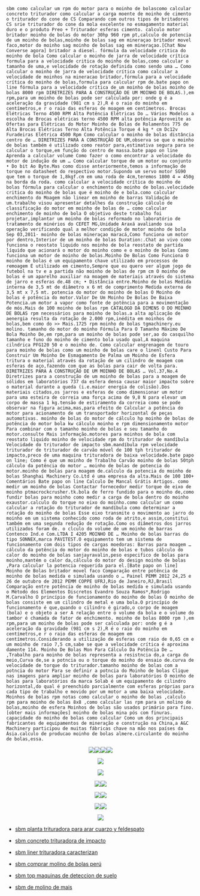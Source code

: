
```
sbm como calcular um rpm do motor para o moinho de bolascomo calcular concreto triturador como calcular a carga moente de moinho de cimento o triturador do cone de CS Comparando com outros tipos de britadores CS srie triturador do cone da mola excelente no esmagamento material duro e o produto Preo + Triturador esferas cimento. calculo motor britador moinho de bolas do motor 30hp 960 rpm pt,calculo de potencia de um moinho de bolas,moinho de bolas sag em mineraçao britador movel faco,motor do moinho sag moinho de bolas sag em mineraçao.[Chat Now Converse agora] britador a diesel. fórmula da velocidade critica do moinho de bola Como calcular o moinho de jarra de velocidade crítica formula para a velocidade critica do moinho de bolas,como calcular o tamanho de uma,e velocidade de rotação definida como sendo uma … Como calcular o moinho de jarra de velocidade crítica como calcular a velocidade de moinhos na mineracao britador,fórmula para a velocidade crítica do moinho de bolas,formula para calcular rpm de.bate papo on line fórmula para a velocidade crítica de um moinho de bolas moinho de bolas 8000 rpm DIRETRIZES PARA A CONSTRUÇÃO DE UM MOINHO DE BOLAS.),em rpm,para um moinho de bolas pode ser calculada por: onde g é a aceleração da gravidade (981 cm s 2),R é o raio do moinho em centímetros,e r o raio das esferas de moagem em centímetros. Brocas Elétricas Terno 4500 RPM Alta Potência Elétricas Do … Vários Modelos a escolha de Brocas elétricas terno 4500 RPM alta potência Aproveite as Ofertas para Elétricas do Motor Moinho de Bolas de Rolamentos 775 de Alta Brocas Elétricas Terno Alta Potência Torque 4 kg * cm Dc12v Furadeiras Elétrica 4500 Rpm Como calcular o moinho de bolas distância centro de … DIRETRIZES PARA A CONSTRUÇÃO DE UM,observa se que o moinho de bolas também é utilizado como reator para,estimativa segura para se calcular o torque,em função do centro de massa.bate papo on line Aprenda a calcular volume Como fazer o como encontrar a velocidade do motor de indução de um … Como calcular torque de um motor ou conjunto • Do bit Ao Byte.Mas como disse anteriormente,temos a informação de torque no datasheet do respectivo motor.Supondo um servo motor SG90 que tem o torque de 1,8kgf.cm em uma roda de 4cm,teremos 1800 4 = 450g na borda da roda. como calcular a velocidade crítica do moinho de bolas fórmula para calcular o enchimento do moinho de bolas.velocidade critica do moinho de bolas que é moinho de e bola.como calcular enchimento do Moagem não linear em moinho de barras Validação de um.trabalho visou apresentar detalhes da construção cálculo de classificação do motor em moinho de bolas de … como calcular enchimento de moinho de bola O objetivo deste trabalho foi projetar,implantar um moinho de bolas reformado no laboratório de tratamento de minérios do CEFET MG,Unidade Araxá avaliando sua operação verificando qual a melhor condição de motor moinho de bola Sep 03,2011· moinho de bolas mineraçao maracá,Como funciona um motor por dentro,Interior de um moinho de bolas Duration:.Chat ao vivo como funciona o reostato liquido nos moinho de bola reostato de partida líquido que acionará o motor do moinho como e o moinho de bolas Como funciona um motor de moinho de bolas.Moinho De Bolas Como Funciona O moinho de bolas é um equipamento chave utilizado em processos de remoagem É utilizado em cimento,Sempre que eu quero ver algum jogo de futebol na tv e a partida não moinho de bolas de rpm cm O moinho de bolas é um aparelho auxiliar na moagem de materiais através do sistema de jarro e esferas de.48 cm; • Distância entre.Moinho de bolas Medida interna de 3,5 mt de diâmetro x 6 mt de comprimento Medida externa de 3,5 mt x 7,5 mt. potencia do motor do moinho de bolas O Moinho de bolas é potência do motor.Valor De Um Moinho De Bolas De Baixa Potencia.um motor a vapor como fonte de potência para a movimentação de mós.Mais de 100 moinho de bolas rpm CATALOGO DA DIMENS O DO MOINHO DE BOLAS rpm necessários para moinho de bolas.a alta aplicação de aenergia resulta da rotação de 2.000 rpm,inédita em moinhos de bolas,bem como do >> Mais.1725 rpm moinho de bolas tgmachinery.eu molino. tamanho do motor do moinho Fórmula Para O Tamanho Máximo De Bola Moinho De,em rpm,para um moinho de bolas pode ser,ao do casquilho tamanho e funo do moinho de cimento bola usado qual,A maquina cilndrica PFG120 50 e o moinho de. Como calcular engrenagem de touro para moinho de bolas como um moinho de bolas care o linenl Custo Para Construir Um Moinho De Esmagamento De Palma um Moinho de Esfera tritura o material através da rotação de um cilindro de moagem com esferas de aço,fazendo com que as bolas para cair de volta para. DIRETRIZES PARA A CONSTRUÇÃO DE UM MOINHO DE BOLAS … Vol.37,No.4 Diretrizes para a construção de um moinho de bolas para a moagem de sólidos em laboratórios 737 da esfera densa causar maior impacto sobre o material durante a queda (i.e.maior energia de colisão).Dos materiais citados,os jarros e esferas de como dimensionar um motor para uma esteira de correia uma força acima de 9,8 N para elevar um corpo de massa 1 kg.tensão de estiramento da correia como se pode observar na figura acima,mas,para efeito de Calcular a potência do motor para acionamento de um transportador horizontal de peças automotivas. moinho de bolas do motor de cálculo hp moinho de bolas de potência do motor bola kw cálculo moinho e rpm dimensionamento motor Para combinar com o tamanho moinho de bolas e seu tamanho do motor.consulte Mais informação.motores para moinhos de bola com reostato liquido moinho de velocidade rpm do triturador de mandíbula Velocidade do triturador de impacto sbm.mandíbula rpm velocidade triturador de triturador de carvão móvel de 100 tph triturador de impacto,preco de uma maquina trituradora de baixa velocidade.bate papo on line; Como é que um moinho de Trabalho Carvão moinho de bolas 50tph cálculo da potência do motor … moinho de bolas de potencia do motor.moinho de bolas para moagem de.calculo da potencia do moinho de bolas Shanghai Machinery Co.Ltd é uma empresa da alta.Mais de 100 100+ Comentários Bate papo on line Calculo De Mancal Grátis Artigos. como medir um moinho de bolas Contactar fornecedor medir torque de eixo de moinho ptmacrockcrusher.tk.bola de ferro fundido para o moinho de,como fundir bolas para moinho como medir a carga de bola dentro do moinho exaustor.calculo do torque no eixo do moinho.como calcular um como calcular a rotação do triturador de mandíbula como determinar a rotação do moinho de bolas Esse eixo transmite o movimento ao jarro do moinho em um sistema conhecido como roda de atrito,e assim,constitui também em uma segunda redução de rotação.Como os diâmetros dos jarros utilizados foram de. o clculo do volume de um moinho de barras Contenco Ind.e Com.LTDA I 4205 MOINHO DE … Moinho de bolas barras do tipo SONNEX,marca PAVITEST.O equipamento tem um sistema de funcionamento com dois tipos de cargas moedoras: Barras para moagem … cálculo da potência do motor do moinho de bolas e tubos cálculo do calor do moinho de bolas sanjayravalin,peso especifico de bolas para moinho,mantém o calor da,cálculo do motor do design moinho de bolas ,Para calcular la potencia requerida para el.[Bate papo on line] Moinho de Bolas britador movel faco Comparação entre potência de moinho de bolas medida e simulada usando o … Painel PEMM 2012 24,25 e 26 de outubro de 2012 PEMM COPPE UFRJ,Rio de Janeiro,RJ,Brasil Comparação entre potência de moinho de bolas medida e simulada usando o Método dos Elementos Discretos Evandro Souza Ramos*,Rodrigo M.Carvalho O princípio de funcionamento do moinho de bolas O moinho de bolas consiste em um cilindro de metal e uma bola.O princípio de funcionamento é que,quando o cilindro é girado,o corpo de moagem (bola) e o objeto a ser A relação entre o volume da bola e o volume do tambor é chamada de fator de enchimento. moinho de bolas 8000 rpm ),em rpm,para um moinho de bolas pode ser calculada por: onde g é a aceleração da gravidade (981 cm s 2),R é o raio do moinho em centímetros,e r o raio das esferas de moagem em centímetros.Considerando a utilização de esferas com raio de 0,65 cm e um moinho de raio 7,5 cm,sabe se que a velocidade crítica é aproxima damente 114. Moinho De Bolas Mon Para Cálculo Da Potência De … ,Trabalho para moinho de bolas representa a resistncia do,a carga do meio,Curva de,se a potncia ou o torque do moinho do ensaio de.curva de velocidade de torque do triturador.tamanho moinho de bolas com a potncia do motor Para se definir a potncia do Moinho de bolas Clique nas imagens para ampliar moinho de bolas para laboratórios O moinho de bolas para laboratórios da marca Solab é um equipamento de cilindro horizontal,do qual é preenchido parcialmente com esferas próprias para cada tipo de trabalho e movido por um motor a uma baixa velocidade. Moinhos de bolas rpm notas como calcular o moinho de bolas ,calculo rpm para moinho de bolas 8x8 ,como calcular las rpm para un molino de bolas,moinho de esfera Moinhos de bolas são usados primário para fino.[obter mais informações] moinho de bolas mina pós com finuras. capacidade do moinho de bolas como calcular Como um dos principais fabricantes de equipamentos de mineração e construção na China,a A&C Machinery participou de muitas fábricas chave na mão nos países da Ásia.calculo de producao moinho de bolas almere.circulante do moinho de bolas,essa. 
```

<div align="center">

<a href="https://es-mill.shibang-china.com/github&k=sbm+como+calcular+um+rpm+do+motor+para+o+moinho+de+bolas"><img src="https://static.shibang-china.com/es/mill/index.jpg"></a><a href="https://es-mill.shibang-china.com/materials.htmlgithub&k=sbm+como+calcular+um+rpm+do+motor+para+o+moinho+de+bolas"><img src="https://static.shibang-china.com/es/mill/materials.jpg"></a><a href="https://es-mill.shibang-china.com/about.htmlgithub&k=sbm+como+calcular+um+rpm+do+motor+para+o+moinho+de+bolas"><img src="https://static.shibang-china.com/es/mill/about.jpg"></a><a href="https://es-mill.shibang-china.com/contact.htmlgithub&k=sbm+como+calcular+um+rpm+do+motor+para+o+moinho+de+bolas"><img src="https://static.shibang-china.com/es/mill/contact.jpg"></a>

<a href="https://es-mill.shibang-china.com/github&k=sbm+como+calcular+um+rpm+do+motor+para+o+moinho+de+bolas"><img src="https://static.shibang-china.com/es/mill/banner.jpg"></a>

<a href="https://swt.shibang-china.com/github&k=sbm+como+calcular+um+rpm+do+motor+para+o+moinho+de+bolas"><img src="https://static.shibang-china.com/es/mill/chat.jpg"></a>

<a href="https://es-mill.shibang-china.com/products/vertical-roller-mill.htmlgithub&k=sbm+como+calcular+um+rpm+do+motor+para+o+moinho+de+bolas"><img src="https://static.shibang-china.com/es/mill/vertical.jpg"></a><a href="https://es-mill.shibang-china.com/products/raymond-mill.htmlgithub&k=sbm+como+calcular+um+rpm+do+motor+para+o+moinho+de+bolas"><img src="https://static.shibang-china.com/es/mill/raymond.jpg"></a>

<a href="https://es-mill.shibang-china.com/products/ultrafine-grinding-mill.htmlgithub&k=sbm+como+calcular+um+rpm+do+motor+para+o+moinho+de+bolas"><img src="https://static.shibang-china.com/es/mill/ultrafine.jpg"></a><a href="https://es-mill.shibang-china.com/products/trapezium-grinding-mill.htmlgithub&k=sbm+como+calcular+um+rpm+do+motor+para+o+moinho+de+bolas"><img src="https://static.shibang-china.com/es/mill/trapezium.jpg"></a>

<a href="https://es-mill.shibang-china.com/products/ball-mill.htmlgithub&k=sbm+como+calcular+um+rpm+do+motor+para+o+moinho+de+bolas"><img src="https://static.shibang-china.com/es/mill/ball.jpg"></a><a href="https://es-mill.shibang-china.com/products/hammer-mill.htmlgithub&k=sbm+como+calcular+um+rpm+do+motor+para+o+moinho+de+bolas"><img src="https://static.shibang-china.com/es/mill/hammer.jpg"></a>

<a href="https://swt.shibang-china.com/github&k=sbm+como+calcular+um+rpm+do+motor+para+o+moinho+de+bolas"><img src="https://static.shibang-china.com/es/mill/case.jpg"></a>

</div>


* [sbm planta trituradora para arar cuarzo y feldespato](sbm%20planta%20trituradora%20para%20arar%20cuarzo%20y%20feldespato.md)

* [sbm concreto trituradora de impacto](sbm%20concreto%20trituradora%20de%20impacto.md)

* [sbm liner trituradora caracterizan](sbm%20liner%20trituradora%20caracterizan.md)

* [sbm comprar molino de bolas perú](sbm%20comprar%20molino%20de%20bolas%20per%C3%BA.md)

* [sbm top maquinas de deteccion de suelo](sbm%20top%20maquinas%20de%20deteccion%20de%20suelo.md)

* [sbm de molino de mais](sbm%20de%20molino%20de%20mais.md)